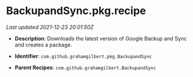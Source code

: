 # BackupandSync.pkg.recipe

_Last updated 2021-12-23 20:01:50Z_

- **Description**: Downloads the latest version of Google Backup and Sync and creates a package.

- **Identifier**: `com.github.grahamgilbert.pkg.BackupandSync`

- **Parent Recipes**: `com.github.grahamgilbert.BackupandSync`
